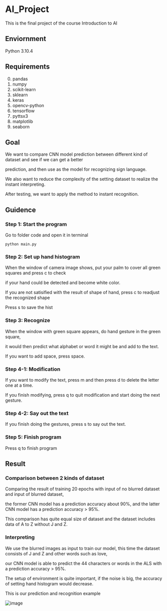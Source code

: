 # AI_Project

This is the final project of the course Introduction to AI

## Enviornment
Python 3.10.4

## Requirements
0. pandas
1. numpy
2. scikit-learn
3. sklearn
4. keras
5. opencv-python
6. tensorflow
7. pyttsx3
8. matplotlib
9. seaborn

## Goal
We want to compare CNN model prediction between different kind of dataset and see if we can get a better 

prediction, and then use as the model for recognizing sign language. 

We also want to reduce the complexity of the setting dataset to realize the instant interpreting. 

After testing, we want to apply the method to instant recognition.

## Guidence

### Step 1: Start the program
Go to folder code and open it in terminal

`python main.py`  
  
### Step 2: Set up hand histogram
When the window of camera image shows, put your palm to cover all green squares and press c to check 

if your hand could be detected and become white color.

If you are not satisified with the result of shape of hand, press c to readjust the recognized shape

Press s to save the hist

### Step 3: Recognize
When the window with green square appears, do hand gesture in the green square, 

it would then predict what alphabet or word it might be and add to the text.

If you want to add space, press space.

### Step 4-1: Modification
If you want to modify the text, press m and then press d to delete the letter one at a time. 

If you finish modifying, press q to quit modification and start doing the next gesture.

### Step 4-2: Say out the text
If you finish doing the gestures, press s to say out the text.

### Step 5: Finish program
Press q to finish program

## Result
### Comparison between 2 kinds of dataset
Comparing the result of training 20 epochs with input of no blurred dataset and input of blurred dataset,

the former CNN model has a prediction accuracy about 90%, and the latter CNN model has a prediction accuracy > 95%.

This comparison has quite equal size of dataset and the dataset includes data of A to Z without J and Z.

### Interpreting
We use the blurred images as input to train our model, this time the dataset consists of J and Z and other words such as love, 

our CNN model is able to predict the 44 characters or words in the ALS with a prediction accuracy > 95%.

The setup of environment is quite important, if the noise is big, the accuracy of setting hand histogram would decrease.

This is our prediction and recognition example

![image](https://user-images.githubusercontent.com/90640506/173620865-1212596d-c667-4a16-8598-2d53b2aa9e42.png)

